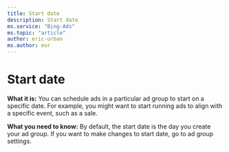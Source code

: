 ```yaml
---
title: Start date
description: Start date
ms.service: "Bing-Ads"
ms.topic: "article"
author: eric-urban
ms.author: eur
---
```


# Start date

**What it is:**        You can schedule ads in a particular ad group to start on a specific date. For example, you might want to start running ads to align with a specific event, such as a sale.

**What you need to know:**        By default, the start date is the day you create your ad group. If you want to make changes to start date, go to ad group settings.


